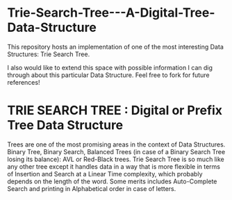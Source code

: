 # Trie-Search-Tree---A-Digital-Tree-Data-Structure
This repository hosts an implementation of one of the most interesting Data Structures: Trie Search Tree.


I also would like to extend this space with possible information I can dig through about this particular Data Structure. Feel free to fork for future references!

# TRIE SEARCH TREE : Digital or Prefix Tree Data Structure

Trees are one of the most promising areas in the context of Data Structures. Binary Tree, Binary Search, Balanced Trees (in case of a Binary Search Tree losing its balance): AVL or Red-Black trees.
Trie Search Tree is so much like any other tree except it handles data in a way that is more flexible in terms of Insertion and Search at a Linear Time complexity, which probably depends on the length of the word. Some merits includes Auto-Complete Search and printing in Alphabetical order in case of letters.

